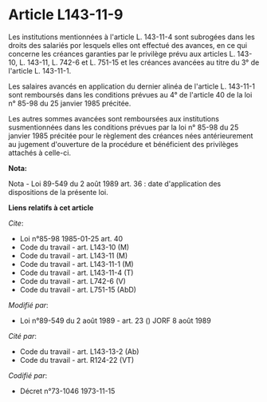 # Article L143-11-9

Les institutions mentionnées à l'article L. 143-11-4 sont subrogées dans les droits des salariés por lesquels elles ont
effectué des avances, en ce qui concerne les créances garanties par le privilège prévu aux articles L. 143-10, L. 143-11, L.
742-6 et L. 751-15 et les créances avancées au titre du 3° de l'article L. 143-11-1.

Les salaires avancés en application du dernier alinéa de l'article L. 143-11-1 sont remboursés dans les conditions prévues au
4° de l'article 40 de la loi n° 85-98 du 25 janvier 1985 précitée.

Les autres sommes avancées sont remboursées aux institutions susmentionnées dans les conditions prévues par la loi n° 85-98
du 25 janvier 1985 précitée pour le règlement des créances nées antérieurement au jugement d'ouverture de la procédure et
bénéficient des privilèges attachés à celle-ci.

**Nota:**

Nota - Loi 89-549 du 2 août 1989 art. 36 : date d'application des dispositions de la présente loi.

**Liens relatifs à cet article**

_Cite_:

  - Loi n°85-98 1985-01-25 art. 40
  - Code du travail - art. L143-10 (M)
  - Code du travail - art. L143-11 (M)
  - Code du travail - art. L143-11-1 (M)
  - Code du travail - art. L143-11-4 (T)
  - Code du travail - art. L742-6 (V)
  - Code du travail - art. L751-15 (AbD)

_Modifié par_:

  - Loi n°89-549 du 2 août 1989 - art. 23 () JORF 8 août 1989

_Cité par_:

  - Code du travail - art. L143-13-2 (Ab)
  - Code du travail - art. R124-22 (VT)

_Codifié par_:

  - Décret n°73-1046 1973-11-15

